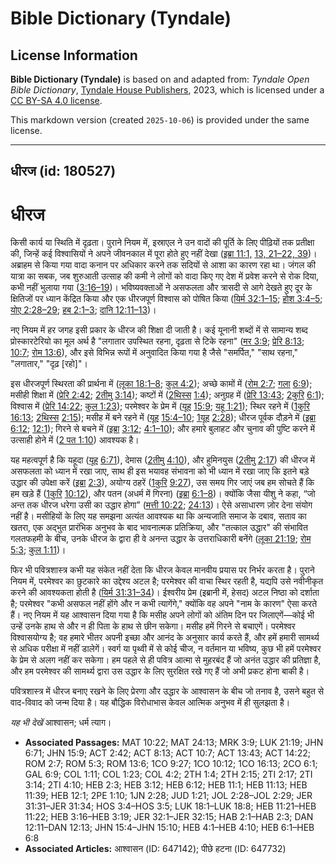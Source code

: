# Bible Dictionary (Tyndale)

## License Information

**Bible Dictionary (Tyndale)** is based on and adapted from: _Tyndale Open Bible Dictionary_, [Tyndale House Publishers](https://tyndaleopenresources.com/), 2023, which is licensed under a [CC BY-SA 4.0 license](https://creativecommons.org/licenses/by-sa/4.0/legalcode.en).

This markdown version (created `2025-10-06`) is provided under the same license.



--------------------------------

## धीरज (id: 180527)

धीरज
====

किसी कार्य या स्थिति में दृढ़ता। पुराने नियम में, इस्राएल ने उन वादों की पूर्ति के लिए पीढ़ियों तक प्रतीक्षा की, जिन्हें कई विश्वासियों ने अपने जीवनकाल में पूरा होते हुए नहीं देखा ([इब्रा 11:1,](https://ref.ly/Heb11:1) [13, 21–22, 39](https://ref.ly/Heb11:1,Heb11:13,Heb11:21-Heb11:22,Heb11:39))। अब्राहम से किया गया वादा कनान पर अधिकार करने तक सदियों से आशा का कारण रहा था। जंगल की यात्रा का सबक, जब शुरुआती उत्साह की कमी ने लोगों को वादा किए गए देश में प्रवेश करने से रोक दिया, कभी नहीं भुलाया गया ([3:16–19](https://ref.ly/Heb3:16-Heb3:19))। भविष्यवक्ताओं ने असफलता और त्रासदी से आगे देखते हुए दूर के क्षितिजों पर ध्यान केंद्रित किया और एक धीरजपूर्ण विश्वास को पोषित किया ([यिर्म 32:1–15](https://ref.ly/Jer32:1-Jer32:15); [होश 3:4–5](https://ref.ly/Hos3:4-Hos3:5); [योए 2:28–29](https://ref.ly/Joel2:28-Joel2:29); [हब 2:1–3](https://ref.ly/Hab2:1-Hab2:3); [दानि 12:11–13](https://ref.ly/Dan12:11-Dan12:13))।

नए नियम में हर जगह इसी प्रकार के धीरज की शिक्षा दी जाती है। कई यूनानी शब्दों में से सामान्य शब्द प्रोस्कारटेरियो का मूल अर्थ है "लगातार उपस्थित रहना, दृढ़ता से टिके रहना" ([मर 3:9](https://ref.ly/Mark3:9); [प्रेरि 8:13](https://ref.ly/Acts8:13); [10:7](https://ref.ly/Acts10:7); [रोम 13:6](https://ref.ly/Rom13:6)), और इसे विभिन्न रूपों में अनुवादित किया गया है जैसे "समर्पित," "साथ रहना," "लगातार," "दृढ़ \[रहो]"।

इस धीरजपूर्ण स्थिरता की प्रार्थना में ([लूका 18:1–8](https://ref.ly/Luke18:1-Luke18:8); [कुल 4:2](https://ref.ly/Col4:2)); अच्छे कामों में ([रोम 2:7](https://ref.ly/Rom2:7); [गला](https://ref.ly/Gal6:9) [6:9](https://ref.ly/Gal6:9)); मसीही शिक्षा में ([प्रेरि 2:42](https://ref.ly/Acts2:42); [2](https://ref.ly/2Tim3:14)[तीमु](https://ref.ly/2Tim3:14) [3:14](https://ref.ly/2Tim3:14)); कष्टों में ([2](https://ref.ly/2Thess1:4)[थिस्स](https://ref.ly/2Thess1:4) [1:4](https://ref.ly/2Thess1:4)); अनुग्रह में ([प्रेरि 13:43](https://ref.ly/Acts13:43); [2](https://ref.ly/2Cor6:1)[कुरि](https://ref.ly/2Cor6:1) [6:1](https://ref.ly/2Cor6:1)); विश्वास में ([प्रेरि 14:22](https://ref.ly/Acts14:22); [कुल 1:23](https://ref.ly/Col1:23)); परमेश्वर के प्रेम में ([यूह](https://ref.ly/John15:9) [15:9](https://ref.ly/John15:9); [यहू 1:21](https://ref.ly/Jude1:21)); स्थिर रहने में ([1](https://ref.ly/1Cor16:13)[कुरि](https://ref.ly/1Cor16:13) [16:13](https://ref.ly/1Cor16:13); [2](https://ref.ly/2Thess2:15)[थिस्स](https://ref.ly/2Thess2:15) [2:15](https://ref.ly/2Thess2:15)); मसीह में बने रहने में ([यूह](https://ref.ly/John15:9) [15:4–10](https://ref.ly/John15:4-John15:10); [1](https://ref.ly/1John2:28)[यूह](https://ref.ly/John15:9) [2:28](https://ref.ly/1John2:28)); धीरज पूर्वक दौड़ने में ([इब्रा](https://ref.ly/Heb6:12) [6:12](https://ref.ly/Heb6:12); [12:1](https://ref.ly/Heb12:1)); गिरने से बचने में ([इब्रा](https://ref.ly/Heb6:12) [3:12](https://ref.ly/Heb3:12); [4:1–10](https://ref.ly/Heb4:1-Heb4:10)); और हमारे बुलाहट और चुनाव की पुष्टि करने में उत्साही होने में ([2 पत 1:10](https://ref.ly/2Pet1:10)) आवश्यक है।

यह महत्वपूर्ण है कि यहूदा ([यूह](https://ref.ly/John6:71) [6:71](https://ref.ly/John6:71)), देमास ([2](https://ref.ly/2Tim4:10)[तीमु](https://ref.ly/2Tim4:10) [4:10](https://ref.ly/2Tim4:10)), और हुमिनयुस ([2](https://ref.ly/2Tim2:17)[तीमु](https://ref.ly/2Tim4:10) [2:17](https://ref.ly/2Tim2:17)) की धीरज में असफलता को ध्यान में रखा जाए, साथ ही इस भयावह संभावना को भी ध्यान में रखा जाए कि इतने बड़े उद्धार की उपेक्षा करें ([इब्रा](https://ref.ly/Heb2:3) [2:3](https://ref.ly/Heb2:3)), अयोग्य ठहरें ([1](https://ref.ly/1Cor9:27)[कुरि](https://ref.ly/1Cor9:27) [9:27](https://ref.ly/1Cor9:27)), उस समय गिर जाएं जब हम सोचते हैं कि हम खड़े हैं ([1](https://ref.ly/1Cor10:12)[कुरि](https://ref.ly/1Cor9:27) [10:12](https://ref.ly/1Cor10:12)), और पतन (अधर्म में गिरना) ([इब्रा](https://ref.ly/Heb6:1-Heb6:8) [6:1–8](https://ref.ly/Heb6:1-Heb6:8))। क्योंकि जैसा यीशु ने कहा, “जो अन्त तक धीरज धरेगा उसी का उद्धार होगा” ([मत्ती 10:22](https://ref.ly/Matt10:22); [24:13](https://ref.ly/Matt24:13))। ऐसे असाधारण ज़ोर देना संयोग नहीं है। मसीहियों के लिए यह समझना अत्यंत आवश्यक था कि अन्यजाति समाज के दबाव, सताव का खतरा, एक अद्भुत प्रारंभिक अनुभव के बाद भावनात्मक प्रतिक्रिया, और "तत्काल उद्धार" की संभावित गलतफहमी के बीच, उनके धीरज के द्वारा ही वे अनन्त उद्धार के उत्तराधिकारी बनेंगे ([लूका 21:19](https://ref.ly/Luke21:19); [रोम 5:3](https://ref.ly/Rom5:3); [कुल 1:11](https://ref.ly/Col1:11))।

फिर भी पवित्रशास्त्र कभी यह संकेत नहीं देता कि धीरज केवल मानवीय प्रयास पर निर्भर करता है। पुराने नियम में, परमेश्वर का छुटकारे का उद्देश्य अटल है; परमेश्वर की वाचा स्थिर रहती है, यद्यपि उसे नवीनीकृत करने की आवश्यकता होती है ([यिर्म 31:31–34](https://ref.ly/Jer31:31-Jer31:34))। ईश्वरीय प्रेम (इब्रानी में, हेसद) अटल निष्ठा को दर्शाता है; परमेश्वर "कभी असफल नहीं होंगे और न कभी त्यागेंगे," क्योंकि वह अपने "नाम के कारण" ऐसा करते हैं। नए नियम में यह आश्वासन दिया गया है कि मसीह अपने लोगों को अंतिम दिन पर जिलाएगें—कोई भी उन्हें उनके हाथ से और न ही पिता के हाथ से छीन सकेगा। मसीह हमें गिरने से बचाएगें। परमेश्वर विश्वासयोग्य है; वह हमारे भीतर अपनी इच्छा और आनंद के अनुसार कार्य करते हैं, और हमें हमारी सामर्थ्य से अधिक परीक्षा में नहीं डालेगें। स्वर्ग या पृथ्वी में से कोई चीज, न वर्तमान या भविष्य, कुछ भी हमें परमेश्वर के प्रेम से अलग नहीं कर सकेगा। हम पहले से ही पवित्र आत्मा से मुहरबंद हैं जो अनंत उद्धार की प्रतिज्ञा है, और हम परमेश्वर की सामर्थ्य द्वारा उस उद्धार के लिए सुरक्षित रखे गए हैं जो अभी प्रकट होना बाकी है।

पवित्रशास्त्र में धीरज बनाए रखने के लिए प्रेरणा और उद्धार के आश्वासन के बीच जो तनाव है, उसने बहुत से वाद\-विवाद को जन्म दिया है। यह बौद्धिक विरोधाभास केवल आत्मिक अनुभव में ही सुलझता है।

*यह भी देखें* आश्वासन; धर्म त्याग।

* **Associated Passages:** MAT 10:22; MAT 24:13; MRK 3:9; LUK 21:19; JHN 6:71; JHN 15:9; ACT 2:42; ACT 8:13; ACT 10:7; ACT 13:43; ACT 14:22; ROM 2:7; ROM 5:3; ROM 13:6; 1CO 9:27; 1CO 10:12; 1CO 16:13; 2CO 6:1; GAL 6:9; COL 1:11; COL 1:23; COL 4:2; 2TH 1:4; 2TH 2:15; 2TI 2:17; 2TI 3:14; 2TI 4:10; HEB 2:3; HEB 3:12; HEB 6:12; HEB 11:1; HEB 11:13; HEB 11:39; HEB 12:1; 2PE 1:10; 1JN 2:28; JUD 1:21; JOL 2:28–JOL 2:29; JER 31:31–JER 31:34; HOS 3:4–HOS 3:5; LUK 18:1–LUK 18:8; HEB 11:21–HEB 11:22; HEB 3:16–HEB 3:19; JER 32:1–JER 32:15; HAB 2:1–HAB 2:3; DAN 12:11–DAN 12:13; JHN 15:4–JHN 15:10; HEB 4:1–HEB 4:10; HEB 6:1–HEB 6:8
* **Associated Articles:** आश्वासन (ID: 647142); पीछे हटना (ID: 647732)

